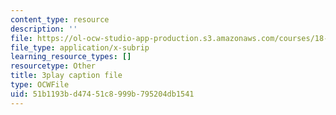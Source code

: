 ```yaml
---
content_type: resource
description: ''
file: https://ol-ocw-studio-app-production.s3.amazonaws.com/courses/18-03sc-differential-equations-fall-2011/51b1193bd47451c8999b795204db1541_LbKKzMag5Rc.vtt
file_type: application/x-subrip
learning_resource_types: []
resourcetype: Other
title: 3play caption file
type: OCWFile
uid: 51b1193b-d474-51c8-999b-795204db1541
---
```

